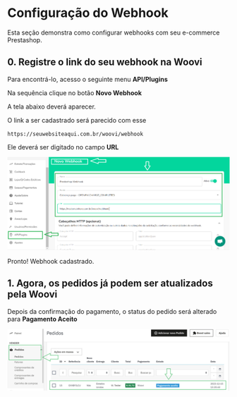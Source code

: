 # Configuração do Webhook

Esta seção demonstra como configurar webhooks com seu e-commerce Prestashop. 

## 0. Registre o link do seu webhook na Woovi

Para encontrá-lo, acesso o seguinte menu **API/Plugins**

Na sequência clique no botão **Novo Webhook**

A tela abaixo deverá aparecer. 

O link a ser cadastrado será parecido com esse 
```
https://seuwebsiteaqui.com.br/woovi/webhook
```

Ele deverá ser digitado no campo  **URL**

![Registering webhook endpoint in woovi](./media/webhook-set-up-step-0.PNG "step 0")

Pronto! Webhook cadastrado.

## 1. Agora, os pedidos já podem ser atualizados pela Woovi

Depois da confirmação do pagamento, o status do pedido será alterado para **Pagamento Aceito**

![Order status updated in prestashop after webhook endpoint is triggered](./media/webhook-set-up-step-1-pt-br.PNG "step 1")